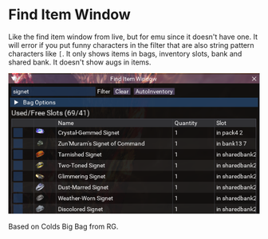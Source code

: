 # Find Item Window

Like the find item window from live, but for emu since it doesn't have one. It will error if you put funny characters in the filter that are also string pattern characters like `[`. It only shows items in bags, inventory slots, bank and shared bank. It doesn't show augs in items.

![](../images/find/find.png)

Based on Colds Big Bag from RG.
